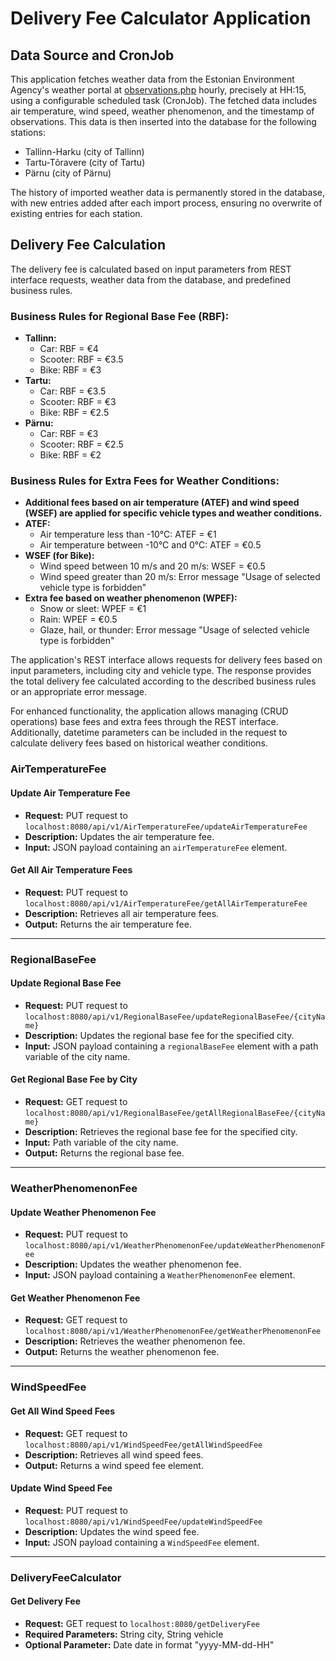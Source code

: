 # Delivery Fee Calculator Application

## Data Source and CronJob

This application fetches weather data from the Estonian Environment Agency's weather portal at [observations.php](https://www.ilmateenistus.ee/ilma_andmed/xml/observations.php) hourly, precisely at HH:15, using a configurable scheduled task (CronJob). The fetched data includes air temperature, wind speed, weather phenomenon, and the timestamp of observations. This data is then inserted into the database for the following stations:
- Tallinn-Harku (city of Tallinn)
- Tartu-Tõravere (city of Tartu)
- Pärnu (city of Pärnu)

The history of imported weather data is permanently stored in the database, with new entries added after each import process, ensuring no overwrite of existing entries for each station.

## Delivery Fee Calculation

The delivery fee is calculated based on input parameters from REST interface requests, weather data from the database, and predefined business rules.

### Business Rules for Regional Base Fee (RBF):

- **Tallinn:**
    - Car: RBF = €4
    - Scooter: RBF = €3.5
    - Bike: RBF = €3
- **Tartu:**
    - Car: RBF = €3.5
    - Scooter: RBF = €3
    - Bike: RBF = €2.5
- **Pärnu:**
    - Car: RBF = €3
    - Scooter: RBF = €2.5
    - Bike: RBF = €2

### Business Rules for Extra Fees for Weather Conditions:

- **Additional fees based on air temperature (ATEF) and wind speed (WSEF) are applied for specific vehicle types and weather conditions.**
- **ATEF:**
    - Air temperature less than -10°C: ATEF = €1
    - Air temperature between -10°C and 0°C: ATEF = €0.5
- **WSEF (for Bike):**
    - Wind speed between 10 m/s and 20 m/s: WSEF = €0.5
    - Wind speed greater than 20 m/s: Error message "Usage of selected vehicle type is forbidden"
- **Extra fee based on weather phenomenon (WPEF):**
    - Snow or sleet: WPEF = €1
    - Rain: WPEF = €0.5
    - Glaze, hail, or thunder: Error message "Usage of selected vehicle type is forbidden"

The application's REST interface allows requests for delivery fees based on input parameters, including city and vehicle type. The response provides the total delivery fee calculated according to the described business rules or an appropriate error message.

For enhanced functionality, the application allows managing (CRUD operations) base fees and extra fees through the REST interface. Additionally, datetime parameters can be included in the request to calculate delivery fees based on historical weather conditions.


### AirTemperatureFee

#### Update Air Temperature Fee
- **Request:** PUT request to `localhost:8080/api/v1/AirTemperatureFee/updateAirTemperatureFee`
- **Description:** Updates the air temperature fee.
- **Input:** JSON payload containing an `airTemperatureFee` element.

#### Get All Air Temperature Fees
- **Request:** PUT request to `localhost:8080/api/v1/AirTemperatureFee/getAllAirTemperatureFee`
- **Description:** Retrieves all air temperature fees.
- **Output:** Returns the air temperature fee.

---

### RegionalBaseFee

#### Update Regional Base Fee
- **Request:** PUT request to `localhost:8080/api/v1/RegionalBaseFee/updateRegionalBaseFee/{cityName}`
- **Description:** Updates the regional base fee for the specified city.
- **Input:** JSON payload containing a `regionalBaseFee` element with a path variable of the city name.

#### Get Regional Base Fee by City
- **Request:** GET request to `localhost:8080/api/v1/RegionalBaseFee/getAllRegionalBaseFee/{cityName}`
- **Description:** Retrieves the regional base fee for the specified city.
- **Input:** Path variable of the city name.
- **Output:** Returns the regional base fee.

---

### WeatherPhenomenonFee

#### Update Weather Phenomenon Fee
- **Request:** PUT request to `localhost:8080/api/v1/WeatherPhenomenonFee/updateWeatherPhenomenonFee`
- **Description:** Updates the weather phenomenon fee.
- **Input:** JSON payload containing a `WeatherPhenomenonFee` element.

#### Get Weather Phenomenon Fee
- **Request:** GET request to `localhost:8080/api/v1/WeatherPhenomenonFee/getWeatherPhenomenonFee`
- **Description:** Retrieves the weather phenomenon fee.
- **Output:** Returns the weather phenomenon fee.

---

### WindSpeedFee

#### Get All Wind Speed Fees
- **Request:** GET request to `localhost:8080/api/v1/WindSpeedFee/getAllWindSpeedFee`
- **Description:** Retrieves all wind speed fees.
- **Output:** Returns a wind speed fee element.

#### Update Wind Speed Fee
- **Request:** PUT request to `localhost:8080/api/v1/WindSpeedFee/updateWindSpeedFee`
- **Description:** Updates the wind speed fee.
- **Input:** JSON payload containing a `WindSpeedFee` element.

---

### DeliveryFeeCalculator

#### Get Delivery Fee
- **Request:** GET request to `localhost:8080/getDeliveryFee`
- **Required Parameters:** String city, String vehicle
- **Optional Parameter:** Date date in format "yyyy-MM-dd-HH"
